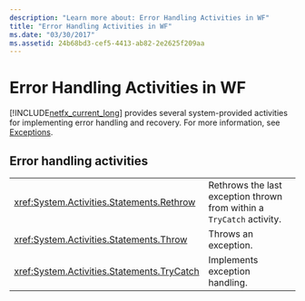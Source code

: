 ```yaml
---
description: "Learn more about: Error Handling Activities in WF"
title: "Error Handling Activities in WF"
ms.date: "03/30/2017"
ms.assetid: 24b68bd3-cef5-4413-ab82-2e2625f209aa
---
```

# Error Handling Activities in WF

[!INCLUDE[netfx_current_long](../../../includes/netfx-current-long-md.md)] provides several system-provided activities for implementing error handling and recovery. For more information, see [Exceptions](exceptions.md).  
  
## Error handling activities  
  
|||  
|-|-|  
|<xref:System.Activities.Statements.Rethrow>|Rethrows the last exception thrown from within a `TryCatch` activity.|  
|<xref:System.Activities.Statements.Throw>|Throws an exception.|  
|<xref:System.Activities.Statements.TryCatch>|Implements exception handling.|
